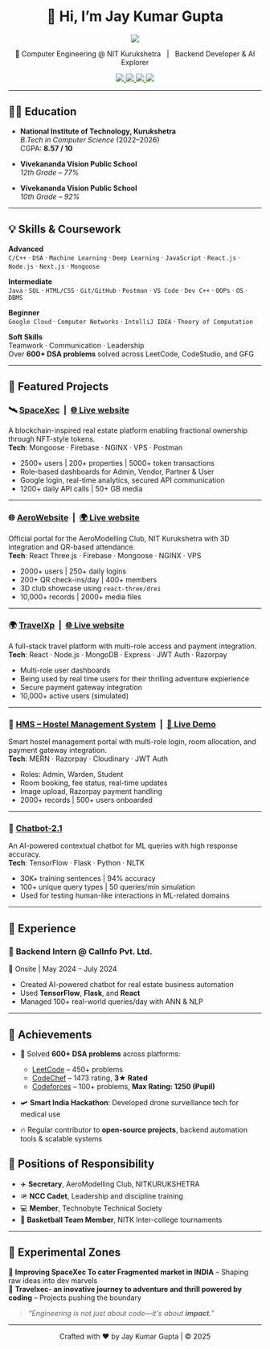 <!-- GitHub Profile README for Jay Kumar Gupta -->


<h1 align="center">👋 Hi, I’m Jay Kumar Gupta</h1>
<p align="center">
  <img src="https://img.shields.io/badge/Fragments_of_logic-Every_great_system_starts_somewhere-007F5F?style=for-the-badge&logo=github&logoColor=white" />
</p>



<p align="center">
🚀 Computer Engineering @ NIT Kurukshetra &nbsp; | &nbsp; Backend Developer & AI Explorer  
</p>

<p align="center">
  <a href="mailto:jaynrk2002@gmail.com">
    <img src="https://img.shields.io/badge/Email-jaynrk2002@gmail.com-D14836?style=for-the-badge&logo=gmail&logoColor=white" />
  </a>
  <a href="https://leetcode.com/">
    <img src="https://img.shields.io/badge/LeetCode-000000?style=for-the-badge&logo=leetcode&logoColor=yellow" />
  </a>
  <a href="https://github.com/JAYKUMARGUPTA73">
    <img src="https://img.shields.io/badge/GitHub-100000?style=for-the-badge&logo=github&logoColor=white" />
  </a>
  <a href="https://www.linkedin.com/in/jay-kumar-gupta-b53368250">
    <img src="https://img.shields.io/badge/LinkedIn-blue?style=for-the-badge&logo=linkedin&logoColor=white" />
  </a>
</p>



--------------------------------------------------------------------------------------------------------------------------------------------------------------


## 🧑‍🎓 Education

- **National Institute of Technology, Kurukshetra**  
  *B.Tech in Computer Science* (2022–2026)  
  CGPA: **8.57 / 10**

- **Vivekananda Vision Public School**  
  *12th Grade – 77%*

- **Vivekananda Vision Public School**  
  *10th Grade – 92%*

--------------------------------------------------------------------------------------------------------------------------------------------------------------


## 💡 Skills & Coursework

**Advanced**  
`C/C++` · `DSA` · `Machine Learning` · `Deep Learning` · `JavaScript` · `React.js` · `Node.js` · `Next.js` · `Mongoose`

**Intermediate**  
`Java` · `SQL` · `HTML/CSS` · `Git/GitHub` · `Postman` · `VS Code` · `Dev C++` · `OOPs` · `OS` · `DBMS`

**Beginner**  
`Google Cloud` · `Computer Networks` · `IntelliJ IDEA` · `Theory of Computation`

**Soft Skills**  
Teamwork · Communication · Leadership  
Over **600+ DSA problems** solved across LeetCode, CodeStudio, and GFG

---

## 🚀 Featured Projects

### 🛰️ [SpaceXec](https://github.com/JAYKUMARGUPTA73/spacexec) &nbsp;|&nbsp; [🌐 Live website](http://51.79.146.251:8080/)
A blockchain-inspired real estate platform enabling fractional ownership through NFT-style tokens.  
**Tech**: Mongoose · Firebase · NGINX · VPS · Postman  
- 2500+ users | 200+ properties | 5000+ token transactions  
- Role-based dashboards for Admin, Vendor, Partner & User  
- Google login, real-time analytics, secured API communication  
- 1200+ daily API calls | 50+ GB media

---

### 🌐 [AeroWebsite](https://github.com/JAYKUMARGUPTA73/AERO-2.O) &nbsp;|&nbsp; [🌍 Live website](https://aeronitkkr.in)
Official portal for the AeroModelling Club, NIT Kurukshetra with 3D integration and QR-based attendance.  
**Tech**: React Three.js · Firebase · Mongoose · NGINX · VPS  
- 2000+ users | 250+ daily logins  
- 200+ QR check-ins/day | 400+ members  
- 3D club showcase using `react-three/drei`  
- 10,000+ records | 2000+ media files

---

### 🌍 [TravelXp](https://github.com/JAYKUMARGUPTA73/travelxp) &nbsp;|&nbsp; [🌐 Live website](https://travelxec.vercel.app/)
A full-stack travel platform with multi-role access and payment integration.  
**Tech**: React · Node.js · MongoDB · Express · JWT Auth · Razorpay  
- Multi-role user dashboards
- Being used by real time users for their thrilling adventure expierience  
- Secure payment gateway integration  
- 10,000+ active users (simulated)
---

### 🏨 [HMS – Hostel Management System](https://github.com/JAYKUMARGUPTA73/Hms_deployed-j-) &nbsp;|&nbsp; [🧪 Live Demo](https://hms-deployed.onrender.com/login)
Smart hostel management portal with multi-role login, room allocation, and payment gateway integration.  
**Tech**: MERN · Razorpay · Cloudinary · JWT Auth  
- Roles: Admin, Warden, Student  
- Room booking, fee status, real-time updates  
- Image upload, Razorpay payment handling  
- 2000+ records | 500+ users onboarded

---

### 🤖 [Chatbot-2.1](https://github.com/JAYKUMARGUPTA73/Chatbot2.1)
An AI-powered contextual chatbot for ML queries with high response accuracy.  
**Tech**: TensorFlow · Flask · Python · NLTK  
- 30K+ training sentences | 94% accuracy  
- 100+ unique query types | 50 queries/min simulation  
- Used for testing human-like interactions in ML-related domains


--------------------------------------------------------------------------------------------------------------------------------------------------------------

## 💼 Experience

### 🔧 **Backend Intern @ CalInfo Pvt. Ltd.**  
📍 Onsite | May 2024 – July 2024  
- Created AI-powered chatbot for real estate business automation  
- Used **TensorFlow**, **Flask**, and **React**  
- Managed 100+ real-world queries/day with ANN & NLP

--------------------------------------------------------------------------------------------------------------------------------------------------------------

## 🏅 Achievements

- 🧠 Solved **600+ DSA problems** across platforms:  
  - [LeetCode](https://leetcode.com/u/jaynrk2002/) – 450+ problems  
  - [CodeChef](https://www.codechef.com/users/jaynrk2002) – 1473 rating, **3★ Rated**  
  - [Codeforces](https://codeforces.com/profile/nickname2002) – 100+ problems, **Max Rating: 1250 (Pupil)**  

- 🛩️ **Smart India Hackathon**: Developed drone surveillance tech for medical use  

- 🔥 Regular contributor to **open-source projects**, backend automation tools & scalable systems


## 📌 Positions of Responsibility

- ✈️ **Secretary**, AeroModelling Club, NITKURUKSHETRA  
- 🪖 **NCC Cadet**, Leadership and discipline training  
- 💻 **Member**, Technobyte Technical Society  
- 🏀 **Basketball Team Member**, NITK Inter-college tournaments  

---

## 🧪 Experimental Zones

🧱 **Improving SpaceXec To cater Fragmented market in INDIA** – Shaping raw ideas into dev marvels  
🌌 **Travelxec- an inovative journey to adventure and thrill powered by coding** – Projects pushing the boundary  

> _“Engineering is not just about code—it's about **impact**.”_

---

<p align="center">
Crafted with ❤️ by Jay Kumar Gupta | © 2025
</p>
